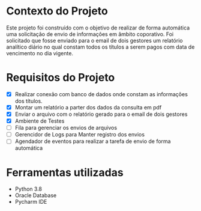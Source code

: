 # Contexto do Projeto


Este projeto foi construído com o objetivo de realizar de forma automática uma solicitação de envio de informações em âmbito coporativo.
Foi solicitado que fosse enviado para o email de dois gestores um relatório analítico diário no qual constam todos os títulos a serem pagos com data de vencimento no dia vigente.


# Requisitos do Projeto 

   -  [x] Realizar conexão com banco de dados onde constam as informações dos títulos.
   -  [x] Montar um relatório a parter dos dados da consulta em  pdf
   -  [x] Enviar o arquivo com o relatório gerado para o email de dois gestores
   -  [x] Ambiente de Testes
   -  [ ] Fila para gerenciar os envios de arquivos
   -  [ ] Gerencidor de Logs para Manter registro dos envios
   -  [ ] Agendador de eventos para realizar a tarefa de envio de forma automática

# Ferramentas utilizadas

 - Python 3.8
 - Oracle Database
 - Pycharm IDE